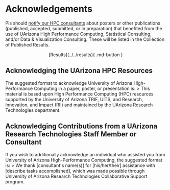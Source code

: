 # Acknowledgements

PIs should [notify our HPC consultants](../../support_and_training/consulting_services/) about posters or other publications (published, accepted, submitted, or in preparation) that benefited from the use of UArizona High Performance Computing, Statistical Consulting, and/or Data & Visualization Consulting. These will be listed in the Collection of Published Results.

<center>[Results](../../results){ .md-button }</center>

<h2> Acknowledging the UArizona HPC Resources </h2>
The suggested format to acknowledge University of Arizona High-Performance Computing in a paper, poster, or presentation is:
> This material is based upon High Performance Computing (HPC) resources supported by the University of Arizona TRIF, UITS, and Research, Innovation, and Impact (RII) and maintained by the UArizona Research Technologies department.

<h2> Acknowledging Contributions from a UArizona Research Technologies Staff Member or Consultant </h2>
If you wish to additionally acknowledge an individual who assisted you from University of Arizona High-Performance Computing, the suggested format is:
> We thank [consultant's name(s)] for [his/her/their] assistance with [describe tasks accomplished], which was made possible through University of Arizona Research Technologies Collaborative Support program. 

